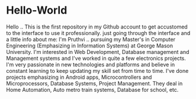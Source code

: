 # Hello-World
Hello .. This is the first repository in my Github account to get accustomed to the interface to use it professionally.
just going through the interface and a little info about me:
I'm Pruthvi .. pursuing my Master's in Computer Engineering (Emphasizing in Information Systems) at George Mason University.
I'm interested in Web Development, Database management and Management systems and I've worked in quite a few electronics projects.
I'm very passionate in new technologies and platforms and believe in constant learning to keep updating my skill set from time to time.
I've done projects emphasizing in Android apps, Microcontrollers and Microprocessors, Database Systems, Project Management.
They deal in Home Automation, Auto metro train systems, Database for school, etc.

